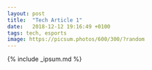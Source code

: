 ```yaml
---
layout: post
title:  "Tech Article 1"
date:   2018-12-12 19:16:49 +0100
tags: tech, esports
image: https://picsum.photos/600/300/?random
---
```


{% include _ipsum.md %} 
